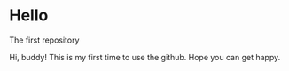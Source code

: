 # Hello
The first repository 

Hi, buddy! This is my first time to use the github. Hope you can get happy.
